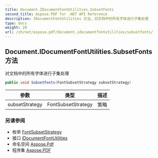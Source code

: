 ```yaml
---
title: Document.IDocumentFontUtilities.SubsetFonts
second_title: Aspose.PDF for .NET API Reference
description: IDocumentFontUtilities 方法。对文档中的所有字体进行子集处理
type: docs
weight: 20
url: /zh/net/aspose.pdf/document.idocumentfontutilities/subsetfonts/
---
```

## Document.IDocumentFontUtilities.SubsetFonts 方法

对文档中的所有字体进行子集处理

```csharp
public void SubsetFonts(FontSubsetStrategy subsetStrategy)
```

| 参数 | 类型 | 描述 |
| --- | --- | --- |
| subsetStrategy | FontSubsetStrategy | 策略 |

### 另请参阅

* 枚举 [FontSubsetStrategy](../../fontsubsetstrategy/)
* 接口 [IDocumentFontUtilities](../)
* 命名空间 [Aspose.Pdf](../../../aspose.pdf/)
* 程序集 [Aspose.PDF](../../../)